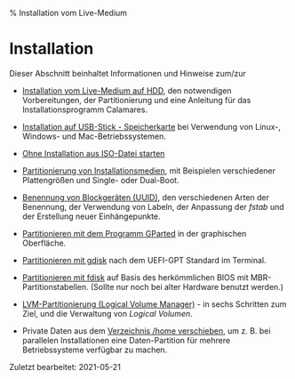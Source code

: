 % Installation vom Live-Medium

# Installation

Dieser Abschnitt beinhaltet Informationen und Hinweise zum/zur

+ [Installation vom Live-Medium auf HDD](0301-hd-install_de.md#installation-auf-hdd), den notwendigen Vorbereitungen, der Partitionierung und eine Anleitung für das Installationsprogramm Calamares.

+ [Installation auf USB-Stick - Speicherkarte](0303-hd-ins-opts-oos_de.md#installation-auf-usb-stick---speicherkarte) bei Verwendung von Linux-, Windows- und Mac-Betriebssystemen.

+ [Ohne Installation aus ISO-Datei starten](0302-hd-ins-fromiso_de.md#fromiso)

+ [Partitionierung von Installationsmedien](0310-part-size-examp_de.md#partitionierung-von-installationsmedien), mit Beispielen verschiedener Plattengrößen und Single- oder Dual-Boot.

+ [Benennung von Blockgeräten (UUID)](0311-part-uuid_de.md#uuid---benennung-von-blockgeräten), den verschiedenen Arten der Benennung, der Verwendung von Labeln, der Anpassung der *fstab* und der Erstellung neuer Einhängepunkte.

+ [Partitionieren mit dem Programm GParted](0312-part-gparted_de.md#partitionieren-mit-gparted) in der graphischen Oberfläche.

+ [Partitionieren mit gdisk](0313-part-gdisk_de.md#partitionieren-mit-gdisk) nach dem UEFI-GPT Standard im Terminal.

+ [Partitionieren mit fdisk](0314-part-cfdisk_de.md#partitionieren-mit-fdisk) auf Basis des herkömmlichen BIOS mit MBR-Partitionstabellen. (Sollte nur noch bei alter Hardware benutzt werden.)

+ [LVM-Partitionierung (Logical Volume Manager)](0315-part-lvm_de.md#lvm-partitionierung---logical-volume-manager) - in sechs Schritten zum Ziel, und die Verwaltung von *Logical Volumen*.

+ Private Daten aus dem [Verzeichnis /home verschieben](0316-home-move_de.md#das-verzeichnis-home-verschieben), um z. B. bei parallelen Installationen eine Daten-Partition für mehrere Betriebssysteme verfügbar zu machen.


<div id="rev">Zuletzt bearbeitet: 2021-05-21</div>
